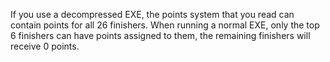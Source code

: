 If you use a decompressed EXE, the points system that you read can contain points for
all 26 finishers. When running a normal EXE, only the top 6 finishers can have points
assigned to them, the remaining finishers will receive 0 points.

